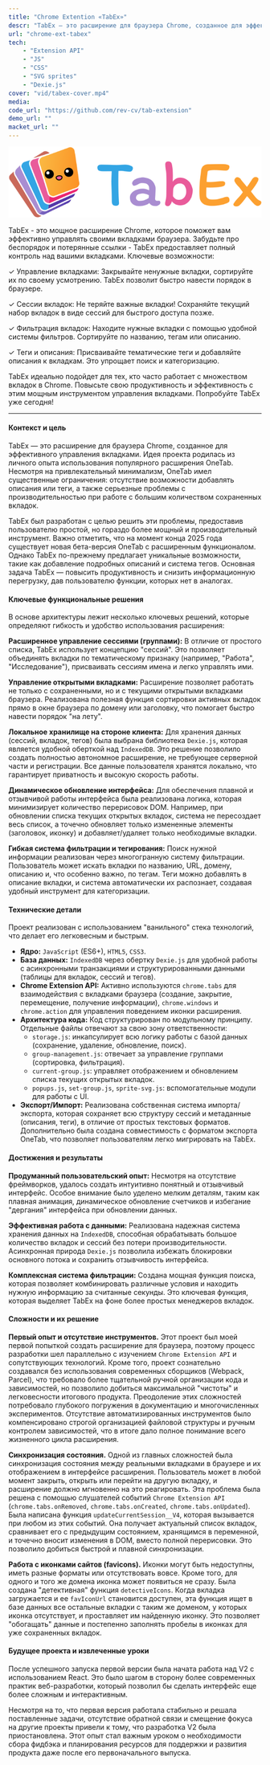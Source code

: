 ```yaml
---
title: "Chrome Extention «TabEx»"
descr: "TabEx — это расширение для браузера Chrome, созданное для эффективного управления вкладками."
url: "chrome-ext-tabex"
tech:
    - "Extension API"
    - "JS"
    - "CSS"
    - "SVG sprites"
    - "Dexie.js"
cover: "vid/tabex-cover.mp4"
media:
code_url: "https://github.com/rev-cv/tab-extension"
demo_url: ""
macket_url: ""
---
```


![](https://github.com/rev-cv/tab-extension/raw/main/icons/logo.svg)

TabEx - это мощное расширение Chrome, которое поможет вам эффективно управлять своими вкладками браузера. Забудьте про беспорядок и потерянные ссылки - TabEx предоставляет полный контроль над вашими вкладками. Ключевые возможности:

✓ Управление вкладками: Закрывайте ненужные вкладки, сортируйте их по своему усмотрению. TabEx позволит быстро навести порядок в браузере.

✓ Сессии вкладок: Не теряйте важные вкладки! Сохраняйте текущий набор вкладок в виде сессий для быстрого доступа позже.

✓ Фильтрация вкладок: Находите нужные вкладки с помощью удобной системы фильтров. Сортируйте по названию, тегам или описанию.

✓ Теги и описания: Присваивайте тематические теги и добавляйте описания к вкладкам. Это упрощает поиск и категоризацию.

TabEx идеально подойдет для тех, кто часто работает с множеством вкладок в Chrome. Повысьте свою продуктивность и эффективность с этим мощным инструментом управления вкладками. Попробуйте TabEx уже сегодня!

---

#### Контекст и цель

TabEx — это расширение для браузера Chrome, созданное для эффективного управления вкладками. Идея проекта родилась из личного опыта использования популярного расширения OneTab. Несмотря на привлекательный минимализм, OneTab имел существенные ограничения: отсутствие возможности добавлять описания или теги, а также серьезные проблемы с производительностью при работе с большим количеством сохраненных вкладок.

TabEx был разработан с целью решить эти проблемы, предоставив пользователю простой, но гораздо более мощный и производительный инструмент. Важно отметить, что на момент конца 2025 года существует новая бета-версия OneTab с расширенным функционалом. Однако TabEx по-прежнему предлагает уникальные возможности, такие как добавление подробных описаний и система тегов. Основная задача TabEx — повысить продуктивность и снизить информационную перегрузку, дав пользователю функции, которых нет в аналогах.

#### Ключевые функциональные решения

В основе архитектуры лежит несколько ключевых решений, которые определяют гибкость и удобство использования расширения:

**Расширенное управление сессиями (группами):** В отличие от простого списка, TabEx использует концепцию "сессий". Это позволяет объединять вкладки по тематическому признаку (например, "Работа", "Исследование"), присваивать сессиям имена и легко управлять ими.

**Управление открытыми вкладками:** Расширение позволяет работать не только с сохраненными, но и с текущими открытыми вкладками браузера. Реализована полезная функция сортировки активных вкладок прямо в окне браузера по домену или заголовку, что помогает быстро навести порядок "на лету".

**Локальное хранилище на стороне клиента:** Для хранения данных (сессий, вкладок, тегов) была выбрана библиотека `Dexie.js`, которая является удобной оберткой над `IndexedDB`. Это решение позволило создать полностью автономное расширение, не требующее серверной части и регистрации. Все данные пользователя хранятся локально, что гарантирует приватность и высокую скорость работы.

**Динамическое обновление интерфейса:** Для обеспечения плавной и отзывчивой работы интерфейса была реализована логика, которая минимизирует количество перерисовок DOM. Например, при обновлении списка текущих открытых вкладок, система не пересоздает весь список, а точечно обновляет только измененные элементы (заголовок, иконку) и добавляет/удаляет только необходимые вкладки.

**Гибкая система фильтрации и тегирования:** Поиск нужной информации реализован через многогранную систему фильтрации. Пользователь может искать вкладки по названию, URL, домену, описанию и, что особенно важно, по тегам. Теги можно добавлять в описание вкладки, и система автоматически их распознает, создавая удобный инструмент для категоризации.

#### Технические детали

Проект реализован с использованием "ванильного" стека технологий, что делает его легковесным и быстрым.

- **Ядро:** `JavaScript` (ES6+), `HTML5`, `CSS3`.
- **База данных:** `IndexedDB` через обертку `Dexie.js` для удобной работы с асинхронными транзакциями и структурированными данными (таблицы для вкладок, сессий и тегов).
- **Chrome Extension API:** Активно используются `chrome.tabs` для взаимодействия с вкладками браузера (создание, закрытие, перемещение, получение информации), `chrome.windows` и `chrome.action` для управления поведением иконки расширения.
- **Архитектура кода:** Код структурирован по модульному принципу. Отдельные файлы отвечают за свою зону ответственности:
    - `storage.js`: инкапсулирует всю логику работы с базой данных (сохранение, удаление, обновление, поиск).
    - `group-management.js`: отвечает за управление группами (сортировка, фильтрация).
    - `current-group.js`: управляет отображением и обновлением списка текущих открытых вкладок.
    - `popups.js`, `set-group.js`, `sprite-svg.js`: вспомогательные модули для работы с UI.
- **Экспорт/Импорт:** Реализована собственная система импорта/экспорта, которая сохраняет всю структуру сессий и метаданные (описания, теги), в отличие от простых текстовых форматов. Дополнительно была создана совместимость с форматом экспорта OneTab, что позволяет пользователям легко мигрировать на TabEx.

#### Достижения и результаты

**Продуманный пользовательский опыт:** Несмотря на отсутствие фреймворков, удалось создать интуитивно понятный и отзывчивый интерфейс. Особое внимание было уделено мелким деталям, таким как плавная анимация, динамическое обновление счетчиков и избегание "дергания" интерфейса при обновлении данных.

**Эффективная работа с данными:** Реализована надежная система хранения данных на `IndexedDB`, способная обрабатывать большое количество вкладок и сессий без потери производительности. Асинхронная природа `Dexie.js` позволила избежать блокировки основного потока и сохранить отзывчивость интерфейса.

**Комплексная система фильтрации:** Создана мощная функция поиска, которая позволяет комбинировать различные условия и находить нужную информацию за считанные секунды. Это ключевая функция, которая выделяет TabEx на фоне более простых менеджеров вкладок.

#### Сложности и их решение

**Первый опыт и отсутствие инструментов.** Этот проект был моей первой попыткой создать расширение для браузера, поэтому процесс разработки шел параллельно с изучением `Chrome Extension API` и сопутствующих технологий. Кроме того, проект сознательно создавался без использования современных сборщиков (Webpack, Parcel), что требовало более тщательной ручной организации кода и зависимостей, но позволило добиться максимальной "чистоты" и легковесности итогового продукта. Преодоление этих сложностей потребовало глубокого погружения в документацию и многочисленных экспериментов. Отсутствие автоматизированных инструментов было компенсировано строгой организацией файловой структуры и ручным контролем зависимостей, что в итоге дало полное понимание всего жизненного цикла расширения.

**Синхронизация состояния.** Одной из главных сложностей была синхронизация состояния между реальными вкладками в браузере и их отображением в интерфейсе расширения. Пользователь может в любой момент закрыть, открыть или перейти на другую вкладку, и расширение должно мгновенно на это реагировать. Эта проблема была решена с помощью слушателей событий `Chrome Extension API` (`chrome.tabs.onRemoved`, `chrome.tabs.onCreated`, `chrome.tabs.onUpdated`). Была написана функция `updateCurrentSession__V4`, которая вызывается при любом из этих событий. Она получает актуальный список вкладок, сравнивает его с предыдущим состоянием, хранящимся в переменной, и точечно вносит изменения в DOM, вместо полной перерисовки. Это позволило добиться быстрой и плавной синхронизации.

**Работа с иконками сайтов (favicons).** Иконки могут быть недоступны, иметь разные форматы или отсутствовать вовсе. Кроме того, для одного и того же домена иконка может появиться не сразу. Была создана "детективная" функция `detectiveIcons`. Когда вкладка загружается и ее `favIconUrl` становится доступен, эта функция ищет в базе данных все остальные вкладки с таким же доменом, у которых иконка отсутствует, и проставляет им найденную иконку. Это позволяет "обогащать" данные и постепенно заполнять пробелы в иконках для уже сохраненных вкладок.

#### Будущее проекта и извлеченные уроки

После успешного запуска первой версии была начата работа над V2 с использованием React. Это было шагом в сторону более современных практик веб-разработки, который позволил бы сделать интерфейс еще более сложным и интерактивным.

Несмотря на то, что первая версия работала стабильно и решала поставленные задачи, отсутствие обратной связи и смещение фокуса на другие проекты привели к тому, что разработка V2 была приостановлена. Этот опыт стал важным уроком о необходимости сбора фидбэка и планирования ресурсов для поддержки и развития продукта даже после его первоначального выпуска.
